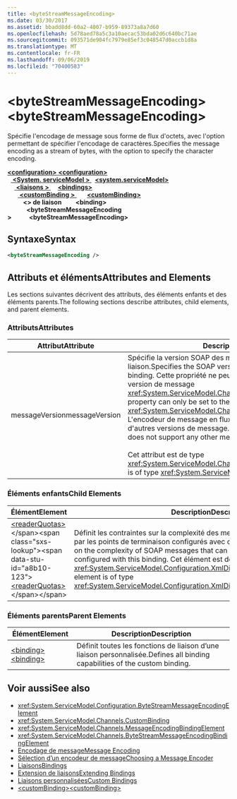 ```yaml
---
title: <byteStreamMessageEncoding>
ms.date: 03/30/2017
ms.assetid: bbadd8dd-60a2-4007-b959-89373a8a7d60
ms.openlocfilehash: 5d78aed78a5c3a10aecac53bda02d6c640bc71ae
ms.sourcegitcommit: 093571de904fc7979e85ef3c048547d0accb1d8a
ms.translationtype: MT
ms.contentlocale: fr-FR
ms.lasthandoff: 09/06/2019
ms.locfileid: "70400583"
---
```

# <a name="bytestreammessageencoding"></a><span data-ttu-id="a8b10-101">\<byteStreamMessageEncoding></span><span class="sxs-lookup"><span data-stu-id="a8b10-101">\<byteStreamMessageEncoding></span></span>
<span data-ttu-id="a8b10-102">Spécifie l'encodage de message sous forme de flux d'octets, avec l'option permettant de spécifier l'encodage de caractères.</span><span class="sxs-lookup"><span data-stu-id="a8b10-102">Specifies the message encoding as a stream of bytes, with the option to specify the character encoding.</span></span>  
  
<span data-ttu-id="a8b10-103">[ **\<configuration>** ](../configuration-element.md)</span><span class="sxs-lookup"><span data-stu-id="a8b10-103">[**\<configuration>**](../configuration-element.md)</span></span>\
<span data-ttu-id="a8b10-104">&nbsp;&nbsp;[ **\<System. serviceModel >** ](system-servicemodel.md)</span><span class="sxs-lookup"><span data-stu-id="a8b10-104">&nbsp;&nbsp;[**\<system.serviceModel>**](system-servicemodel.md)</span></span>\
<span data-ttu-id="a8b10-105">&nbsp;&nbsp;&nbsp;&nbsp;[ **\<liaisons >** ](bindings.md)</span><span class="sxs-lookup"><span data-stu-id="a8b10-105">&nbsp;&nbsp;&nbsp;&nbsp;[**\<bindings>**](bindings.md)</span></span>\
<span data-ttu-id="a8b10-106">&nbsp;&nbsp;&nbsp;&nbsp;&nbsp;&nbsp;[ **\<customBinding >** ](custombinding.md)</span><span class="sxs-lookup"><span data-stu-id="a8b10-106">&nbsp;&nbsp;&nbsp;&nbsp;&nbsp;&nbsp;[**\<customBinding>**](custombinding.md)</span></span>\
<span data-ttu-id="a8b10-107">&nbsp;&nbsp;&nbsp;&nbsp;&nbsp;&nbsp;&nbsp;&nbsp; **\<> de liaison**</span><span class="sxs-lookup"><span data-stu-id="a8b10-107">&nbsp;&nbsp;&nbsp;&nbsp;&nbsp;&nbsp;&nbsp;&nbsp;**\<binding>**</span></span>\
<span data-ttu-id="a8b10-108">&nbsp;&nbsp;&nbsp;&nbsp;&nbsp;&nbsp;&nbsp;&nbsp;&nbsp;&nbsp; **\<byteStreamMessageEncoding >**</span><span class="sxs-lookup"><span data-stu-id="a8b10-108">&nbsp;&nbsp;&nbsp;&nbsp;&nbsp;&nbsp;&nbsp;&nbsp;&nbsp;&nbsp;**\<byteStreamMessageEncoding>**</span></span>  
  
## <a name="syntax"></a><span data-ttu-id="a8b10-109">Syntaxe</span><span class="sxs-lookup"><span data-stu-id="a8b10-109">Syntax</span></span>  
  
```xml  
<byteStreamMessageEncoding />
```  
  
## <a name="attributes-and-elements"></a><span data-ttu-id="a8b10-110">Attributs et éléments</span><span class="sxs-lookup"><span data-stu-id="a8b10-110">Attributes and Elements</span></span>  
 <span data-ttu-id="a8b10-111">Les sections suivantes décrivent des attributs, des éléments enfants et des éléments parents.</span><span class="sxs-lookup"><span data-stu-id="a8b10-111">The following sections describe attributes, child elements, and parent elements.</span></span>  
  
### <a name="attributes"></a><span data-ttu-id="a8b10-112">Attributs</span><span class="sxs-lookup"><span data-stu-id="a8b10-112">Attributes</span></span>  
  
|<span data-ttu-id="a8b10-113">Attribut</span><span class="sxs-lookup"><span data-stu-id="a8b10-113">Attribute</span></span>|<span data-ttu-id="a8b10-114">Description</span><span class="sxs-lookup"><span data-stu-id="a8b10-114">Description</span></span>|  
|---------------|-----------------|  
|<span data-ttu-id="a8b10-115">messageVersion</span><span class="sxs-lookup"><span data-stu-id="a8b10-115">messageVersion</span></span>|<span data-ttu-id="a8b10-116">Spécifie la version SOAP des messages envoyés à l'aide de la liaison.</span><span class="sxs-lookup"><span data-stu-id="a8b10-116">Specifies the SOAP version of the messages sent using the binding.</span></span> <span data-ttu-id="a8b10-117">Cette propriété ne peut être affectée que de la valeur de version de message <xref:System.ServiceModel.Channels.MessageVersion.None%2A>.</span><span class="sxs-lookup"><span data-stu-id="a8b10-117">This property can only be set to the message version value of <xref:System.ServiceModel.Channels.MessageVersion.None%2A>.</span></span> <span data-ttu-id="a8b10-118">L'encodeur de message en flux d'octets ne prend pas en charge d'autres versions de message.</span><span class="sxs-lookup"><span data-stu-id="a8b10-118">The byte stream message encoder does not support any other message versions.</span></span><br /><br /> <span data-ttu-id="a8b10-119">Cet attribut est de type <xref:System.ServiceModel.Channels.MessageVersion>.</span><span class="sxs-lookup"><span data-stu-id="a8b10-119">This attribute is of type <xref:System.ServiceModel.Channels.MessageVersion>.</span></span>|  
  
### <a name="child-elements"></a><span data-ttu-id="a8b10-120">Éléments enfants</span><span class="sxs-lookup"><span data-stu-id="a8b10-120">Child Elements</span></span>  
  
|<span data-ttu-id="a8b10-121">Élément</span><span class="sxs-lookup"><span data-stu-id="a8b10-121">Element</span></span>|<span data-ttu-id="a8b10-122">Description</span><span class="sxs-lookup"><span data-stu-id="a8b10-122">Description</span></span>|  
|-------------|-----------------|  
|<span data-ttu-id="a8b10-123">[\<readerQuotas>](https://docs.microsoft.com/previous-versions/dotnet/netframework-4.0/ms731325(v=vs.100))</span><span class="sxs-lookup"><span data-stu-id="a8b10-123">[\<readerQuotas>](https://docs.microsoft.com/previous-versions/dotnet/netframework-4.0/ms731325(v=vs.100))</span></span>|<span data-ttu-id="a8b10-124">Définit les contraintes sur la complexité des messages SOAP pouvant être traités par les points de terminaison configurés avec cette liaison.</span><span class="sxs-lookup"><span data-stu-id="a8b10-124">Defines the constraints on the complexity of SOAP messages that can be processed by endpoints configured with this binding.</span></span> <span data-ttu-id="a8b10-125">Cet élément est de type <xref:System.ServiceModel.Configuration.XmlDictionaryReaderQuotasElement>.</span><span class="sxs-lookup"><span data-stu-id="a8b10-125">This element is of type <xref:System.ServiceModel.Configuration.XmlDictionaryReaderQuotasElement>.</span></span>|  
  
### <a name="parent-elements"></a><span data-ttu-id="a8b10-126">Éléments parents</span><span class="sxs-lookup"><span data-stu-id="a8b10-126">Parent Elements</span></span>  
  
|<span data-ttu-id="a8b10-127">Élément</span><span class="sxs-lookup"><span data-stu-id="a8b10-127">Element</span></span>|<span data-ttu-id="a8b10-128">Description</span><span class="sxs-lookup"><span data-stu-id="a8b10-128">Description</span></span>|  
|-------------|-----------------|  
|[<span data-ttu-id="a8b10-129">\<binding></span><span class="sxs-lookup"><span data-stu-id="a8b10-129">\<binding></span></span>](../../../misc/binding.md)|<span data-ttu-id="a8b10-130">Définit toutes les fonctions de liaison d’une liaison personnalisée.</span><span class="sxs-lookup"><span data-stu-id="a8b10-130">Defines all binding capabilities of the custom binding.</span></span>|  
  
## <a name="see-also"></a><span data-ttu-id="a8b10-131">Voir aussi</span><span class="sxs-lookup"><span data-stu-id="a8b10-131">See also</span></span>

- <xref:System.ServiceModel.Configuration.ByteStreamMessageEncodingElement>
- <xref:System.ServiceModel.Channels.CustomBinding>
- <xref:System.ServiceModel.Channels.MessageEncodingBindingElement>
- <xref:System.ServiceModel.Channels.ByteStreamMessageEncodingBindingElement>
- [<span data-ttu-id="a8b10-132">Encodage de message</span><span class="sxs-lookup"><span data-stu-id="a8b10-132">Message Encoding</span></span>](message-encoding.md)
- [<span data-ttu-id="a8b10-133">Sélection d’un encodeur de message</span><span class="sxs-lookup"><span data-stu-id="a8b10-133">Choosing a Message Encoder</span></span>](../../../wcf/feature-details/choosing-a-message-encoder.md)
- [<span data-ttu-id="a8b10-134">Liaisons</span><span class="sxs-lookup"><span data-stu-id="a8b10-134">Bindings</span></span>](../../../wcf/bindings.md)
- [<span data-ttu-id="a8b10-135">Extension de liaisons</span><span class="sxs-lookup"><span data-stu-id="a8b10-135">Extending Bindings</span></span>](../../../wcf/extending/extending-bindings.md)
- [<span data-ttu-id="a8b10-136">Liaisons personnalisées</span><span class="sxs-lookup"><span data-stu-id="a8b10-136">Custom Bindings</span></span>](../../../wcf/extending/custom-bindings.md)
- [<span data-ttu-id="a8b10-137">\<customBinding></span><span class="sxs-lookup"><span data-stu-id="a8b10-137">\<customBinding></span></span>](custombinding.md)
